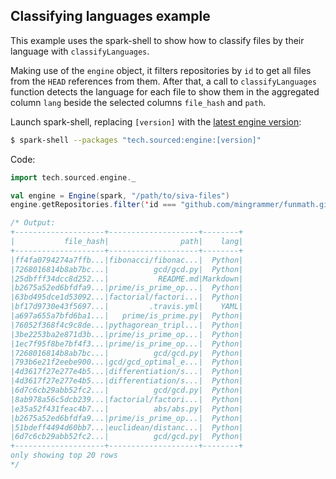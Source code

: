 ## Classifying languages example

This example uses the spark-shell to show how to classify files by their language with `classifyLanguages`.

Making use of the `engine` object, it filters repositories by `id` to get all files from the `HEAD` references from them. After that, a call to `classifyLanguages` function detects the language for each file to show them in the aggregated column `lang` beside the selected columns `file_hash` and `path`.

Launch spark-shell, replacing `[version]` with the [latest engine version](http://search.maven.org/#search%7Cga%7C1%7Ctech.sourced):
```sh
$ spark-shell --packages "tech.sourced:engine:[version]"
```

Code:
```scala
import tech.sourced.engine._

val engine = Engine(spark, "/path/to/siva-files")
engine.getRepositories.filter('id === "github.com/mingrammer/funmath.git").getHEAD.getFiles.classifyLanguages.select('file_hash, 'path, 'lang).show

/* Output:
+--------------------+--------------------+--------+
|           file_hash|                path|    lang|
+--------------------+--------------------+--------+
|ff4fa0794274a7ffb...|fibonacci/fibonac...|  Python|
|7268016814b8ab7bc...|          gcd/gcd.py|  Python|
|25dbfff34dcc8d252...|           README.md|Markdown|
|b2675a52ed6bfdfa9...|prime/is_prime_op...|  Python|
|63bd495dce1d53092...|factorial/factori...|  Python|
|bf17d9730e43f5697...|         .travis.yml|    YAML|
|a697a655a7bfd6ba1...|   prime/is_prime.py|  Python|
|76052f368f4c9c8de...|pythagorean_tripl...|  Python|
|3be2253ba2e871d3b...|prime/is_prime_op...|  Python|
|1ec7f95f8be7bf4f3...|prime/is_prime_op...|  Python|
|7268016814b8ab7bc...|          gcd/gcd.py|  Python|
|793b6e21f2eebe900...|gcd/gcd_optimal_e...|  Python|
|4d3617f27e277e4b5...|differentiation/s...|  Python|
|4d3617f27e277e4b5...|differentiation/s...|  Python|
|6d7c6cb29abb52fc2...|          gcd/gcd.py|  Python|
|8ab978a56c5dcb239...|factorial/factori...|  Python|
|e35a52f431feac4b7...|          abs/abs.py|  Python|
|b2675a52ed6bfdfa9...|prime/is_prime_op...|  Python|
|51bdeff4494d60bb7...|euclidean/distanc...|  Python|
|6d7c6cb29abb52fc2...|          gcd/gcd.py|  Python|
+--------------------+--------------------+--------+
only showing top 20 rows
*/
```
